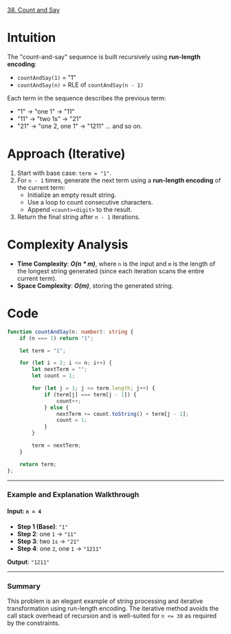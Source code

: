 [38. Count and Say](https://leetcode.com/problems/count-and-say/)

# Intuition

The "count-and-say" sequence is built recursively using **run-length encoding**:  
- `countAndSay(1)` = "1"  
- `countAndSay(n)` = RLE of `countAndSay(n - 1)`

Each term in the sequence describes the previous term:
- "1" → "one 1" → "11"
- "11" → "two 1s" → "21"
- "21" → "one 2, one 1" → "1211"
... and so on.

# Approach (Iterative)

1. Start with base case: `term = "1"`.
2. For `n - 1` times, generate the next term using a **run-length encoding** of the current term:
   - Initialize an empty result string.
   - Use a loop to count consecutive characters.
   - Append `<count><digit>` to the result.
3. Return the final string after `n - 1` iterations.

# Complexity Analysis

- **Time Complexity**: ***O(n * m)***, where `n` is the input and `m` is the length of the longest string generated (since each iteration scans the entire current term).
- **Space Complexity**: ***O(m)***, storing the generated string.

# Code

```ts
function countAndSay(n: number): string {
    if (n === 1) return "1";

    let term = "1";

    for (let i = 2; i <= n; i++) {
        let nextTerm = "";
        let count = 1;

        for (let j = 1; j <= term.length; j++) {
            if (term[j] === term[j - 1]) {
                count++;
            } else {
                nextTerm += count.toString() + term[j - 1];
                count = 1;
            }
        }

        term = nextTerm;
    }

    return term;
};

```

---

### **Example and Explanation Walkthrough**

#### **Input**: `n = 4`

- **Step 1 (Base)**: `"1"`
- **Step 2**: one `1` → `"11"`
- **Step 3**: two `1s` → `"21"`
- **Step 4**: one `2`, one `1` → `"1211"`

**Output**: `"1211"`

---

### **Summary**

This problem is an elegant example of string processing and iterative transformation using run-length encoding. The iterative method avoids the call stack overhead of recursion and is well-suited for `n <= 30` as required by the constraints.